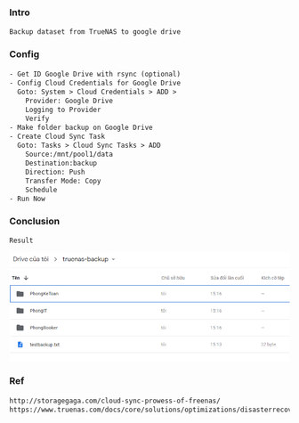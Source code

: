 
### Intro
    Backup dataset from TrueNAS to google drive

### Config
    - Get ID Google Drive with rsync (optional)
    - Config Cloud Credentials for Google Drive
      Goto: System > Cloud Credentials > ADD >
        Provider: Google Drive
        Logging to Provider
        Verify
    - Make folder backup on Google Drive
    - Create Cloud Sync Task
      Goto: Tasks > Cloud Sync Tasks > ADD
        Source:/mnt/pool1/data
        Destination:backup
        Direction: Push
        Transfer Mode: Copy
        Schedule
    - Run Now
    
### Conclusion
    Result
   <p align="center"><img src="https://github.com/hieunt84/play-truenas/blob/master/images/result-backup-to-googledriver.PNG" /></p>

### Ref
    http://storagegaga.com/cloud-sync-prowess-of-freenas/
    https://www.truenas.com/docs/core/solutions/optimizations/disasterrecovery/
   